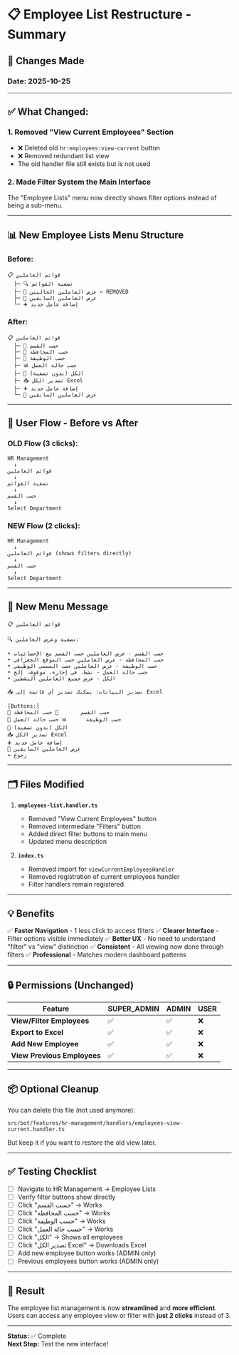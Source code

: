 # 📋 Employee List Restructure - Summary

## 🔄 **Changes Made**

### **Date:** 2025-10-25

---

## ✅ **What Changed:**

### **1. Removed "View Current Employees" Section**
- ❌ Deleted old `hr:employees:view-current` button
- ❌ Removed redundant list view
- The old handler file still exists but is not used

### **2. Made Filter System the Main Interface**
The "Employee Lists" menu now directly shows filter options instead of being a sub-menu.

---

## 📊 **New Employee Lists Menu Structure**

### **Before:**
```
📋 قوائم العاملين
  ├─ 🔍 تصفية القوائم
  ├─ 👷 عرض العاملين الحاليين ← REMOVED
  ├─ 📂 عرض العاملين السابقين
  └─ ➕ إضافة عامل جديد
```

### **After:**
```
📋 قوائم العاملين
  ├─ 🏢 حسب القسم
  ├─ 📍 حسب المحافظة
  ├─ 💼 حسب الوظيفة
  ├─ 📊 حسب حالة العمل
  ├─ 👥 الكل (بدون تصفية)
  ├─ 📥 تصدير الكل Excel
  ├─ ➕ إضافة عامل جديد
  └─ 📂 عرض العاملين السابقين
```

---

## 🎯 **User Flow - Before vs After**

### **OLD Flow (3 clicks):**
```
HR Management
  ↓
قوائم العاملين
  ↓
تصفية القوائم
  ↓
حسب القسم
  ↓
Select Department
```

### **NEW Flow (2 clicks):**
```
HR Management
  ↓
قوائم العاملين (shows filters directly)
  ↓
حسب القسم
  ↓
Select Department
```

---

## 📝 **New Menu Message**

```
📋 قوائم العاملين

🔍 تصفية وعرض العاملين:

• حسب القسم - عرض العاملين حسب القسم مع الإحصائيات
• حسب المحافظة - عرض العاملين حسب الموقع الجغرافي
• حسب الوظيفة - عرض العاملين حسب المسمى الوظيفي
• حسب حالة العمل - نشط، في إجازة، موقوف، إلخ
• الكل - عرض جميع العاملين النشطين

📥 تصدير البيانات: يمكنك تصدير أي قائمة إلى Excel

[Buttons:]
🏢 حسب القسم       📍 حسب المحافظة
💼 حسب الوظيفة      📊 حسب حالة العمل
👥 الكل (بدون تصفية)
📥 تصدير الكل Excel
➕ إضافة عامل جديد
📂 عرض العاملين السابقين
⬅️ رجوع
```

---

## 🗂️ **Files Modified**

1. **`employees-list.handler.ts`**
   - Removed "View Current Employees" button
   - Removed intermediate "Filters" button
   - Added direct filter buttons to main menu
   - Updated menu description

2. **`index.ts`**
   - Removed import for `viewCurrentEmployeesHandler`
   - Removed registration of current employees handler
   - Filter handlers remain registered

---

## 💡 **Benefits**

✅ **Faster Navigation** - 1 less click to access filters
✅ **Clearer Interface** - Filter options visible immediately
✅ **Better UX** - No need to understand "filter" vs "view" distinction
✅ **Consistent** - All viewing now done through filters
✅ **Professional** - Matches modern dashboard patterns

---

## 🔒 **Permissions (Unchanged)**

| Feature | SUPER_ADMIN | ADMIN | USER |
|---------|-------------|-------|------|
| **View/Filter Employees** | ✅ | ✅ | ❌ |
| **Export to Excel** | ✅ | ✅ | ❌ |
| **Add New Employee** | ✅ | ✅ | ❌ |
| **View Previous Employees** | ✅ | ✅ | ❌ |

---

## 📦 **Optional Cleanup**

You can delete this file (not used anymore):
```
src/bot/features/hr-management/handlers/employees-view-current.handler.ts
```

But keep it if you want to restore the old view later.

---

## ✅ **Testing Checklist**

- [ ] Navigate to HR Management → Employee Lists
- [ ] Verify filter buttons show directly
- [ ] Click "حسب القسم" → Works
- [ ] Click "حسب المحافظة" → Works
- [ ] Click "حسب الوظيفة" → Works
- [ ] Click "حسب حالة العمل" → Works
- [ ] Click "الكل" → Shows all employees
- [ ] Click "تصدير الكل Excel" → Downloads Excel
- [ ] Add new employee button works (ADMIN only)
- [ ] Previous employees button works (ADMIN only)

---

## 🎉 **Result**

The employee list management is now **streamlined** and **more efficient**. Users can access any employee view or filter with **just 2 clicks** instead of 3.

---

**Status:** ✅ Complete  
**Next Step:** Test the new interface!
